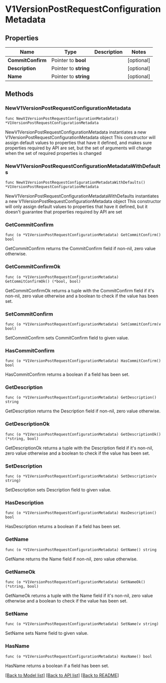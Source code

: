 # V1VersionPostRequestConfigurationMetadata

## Properties

Name | Type | Description | Notes
------------ | ------------- | ------------- | -------------
**CommitConfirm** | Pointer to **bool** |  | [optional] 
**Description** | Pointer to **string** |  | [optional] 
**Name** | Pointer to **string** |  | [optional] 

## Methods

### NewV1VersionPostRequestConfigurationMetadata

`func NewV1VersionPostRequestConfigurationMetadata() *V1VersionPostRequestConfigurationMetadata`

NewV1VersionPostRequestConfigurationMetadata instantiates a new V1VersionPostRequestConfigurationMetadata object
This constructor will assign default values to properties that have it defined,
and makes sure properties required by API are set, but the set of arguments
will change when the set of required properties is changed

### NewV1VersionPostRequestConfigurationMetadataWithDefaults

`func NewV1VersionPostRequestConfigurationMetadataWithDefaults() *V1VersionPostRequestConfigurationMetadata`

NewV1VersionPostRequestConfigurationMetadataWithDefaults instantiates a new V1VersionPostRequestConfigurationMetadata object
This constructor will only assign default values to properties that have it defined,
but it doesn't guarantee that properties required by API are set

### GetCommitConfirm

`func (o *V1VersionPostRequestConfigurationMetadata) GetCommitConfirm() bool`

GetCommitConfirm returns the CommitConfirm field if non-nil, zero value otherwise.

### GetCommitConfirmOk

`func (o *V1VersionPostRequestConfigurationMetadata) GetCommitConfirmOk() (*bool, bool)`

GetCommitConfirmOk returns a tuple with the CommitConfirm field if it's non-nil, zero value otherwise
and a boolean to check if the value has been set.

### SetCommitConfirm

`func (o *V1VersionPostRequestConfigurationMetadata) SetCommitConfirm(v bool)`

SetCommitConfirm sets CommitConfirm field to given value.

### HasCommitConfirm

`func (o *V1VersionPostRequestConfigurationMetadata) HasCommitConfirm() bool`

HasCommitConfirm returns a boolean if a field has been set.

### GetDescription

`func (o *V1VersionPostRequestConfigurationMetadata) GetDescription() string`

GetDescription returns the Description field if non-nil, zero value otherwise.

### GetDescriptionOk

`func (o *V1VersionPostRequestConfigurationMetadata) GetDescriptionOk() (*string, bool)`

GetDescriptionOk returns a tuple with the Description field if it's non-nil, zero value otherwise
and a boolean to check if the value has been set.

### SetDescription

`func (o *V1VersionPostRequestConfigurationMetadata) SetDescription(v string)`

SetDescription sets Description field to given value.

### HasDescription

`func (o *V1VersionPostRequestConfigurationMetadata) HasDescription() bool`

HasDescription returns a boolean if a field has been set.

### GetName

`func (o *V1VersionPostRequestConfigurationMetadata) GetName() string`

GetName returns the Name field if non-nil, zero value otherwise.

### GetNameOk

`func (o *V1VersionPostRequestConfigurationMetadata) GetNameOk() (*string, bool)`

GetNameOk returns a tuple with the Name field if it's non-nil, zero value otherwise
and a boolean to check if the value has been set.

### SetName

`func (o *V1VersionPostRequestConfigurationMetadata) SetName(v string)`

SetName sets Name field to given value.

### HasName

`func (o *V1VersionPostRequestConfigurationMetadata) HasName() bool`

HasName returns a boolean if a field has been set.


[[Back to Model list]](../README.md#documentation-for-models) [[Back to API list]](../README.md#documentation-for-api-endpoints) [[Back to README]](../README.md)


